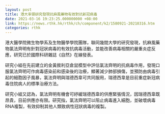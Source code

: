 ```yaml
---
layout: post
title: 港大率領研究發現抗麻風藥物有效對抗新冠病毒
date: 2021-03-16 19:23:25.000000000 +08:00
link: https://news.rthk.hk/rthk/ch/component/k2/1580921-20210316.htm
categories: rthk
---
```


港大醫學院微生物學系及生物醫學學院團隊，聯同幾間大學的研究發現，抗麻風藥物氯法齊明有針對冠狀病毒的有效抗病毒活動，並能改善病毒相關的嚴重炎症反應，研究已於國際科研雜誌《自然》在線發表。

研究小組在先前建立的金黃敘利亞倉鼠模型中評估氯法齊明的抗病毒作用，發現口服氯法齊明可作病毒感染前和感染後的治療，顯著減少肺部損傷，並預防由病毒引起的細胞因子風暴，氯法齊明與瑞德西韋可共同服用，瑞德西韋是目前重症新冠病毒住院病人的標準治療方法。

研究小組又認為，氯法齊明有機會可紓緩瑞德西韋的供應緊張情況，因瑞德西韋既昂貴，目前供應亦有限。研究指，氯法齊明可以阻止病毒進入細胞，並破壞病毒RNA複製，有效抑制其他人類致病性冠狀病毒的複製。
